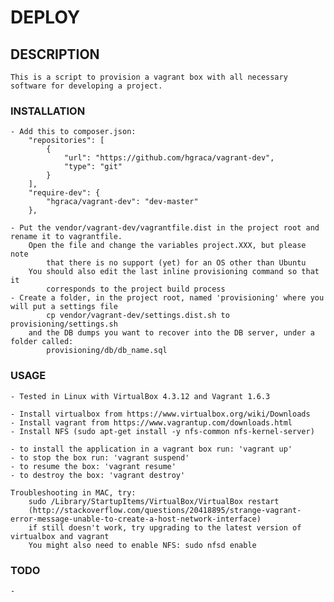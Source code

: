 # DEPLOY

## DESCRIPTION

    This is a script to provision a vagrant box with all necessary software for developing a project.

### INSTALLATION

    - Add this to composer.json:
        "repositories": [
            {
                "url": "https://github.com/hgraca/vagrant-dev",
                "type": "git"
            }
        ],
        "require-dev": {
            "hgraca/vagrant-dev": "dev-master"
        },

    - Put the vendor/vagrant-dev/vagrantfile.dist in the project root and rename it to vagrantfile.
        Open the file and change the variables project.XXX, but please note
            that there is no support (yet) for an OS other than Ubuntu
        You should also edit the last inline provisioning command so that it
            corresponds to the project build process
    - Create a folder, in the project root, named 'provisioning' where you will put a settings file
            cp vendor/vagrant-dev/settings.dist.sh to provisioning/settings.sh
        and the DB dumps you want to recover into the DB server, under a folder called:
            provisioning/db/db_name.sql

### USAGE

    - Tested in Linux with VirtualBox 4.3.12 and Vagrant 1.6.3

    - Install virtualbox from https://www.virtualbox.org/wiki/Downloads
    - Install vagrant from https://www.vagrantup.com/downloads.html
    - Install NFS (sudo apt-get install -y nfs-common nfs-kernel-server)

    - to install the application in a vagrant box run: 'vagrant up'
    - to stop the box run: 'vagrant suspend'
    - to resume the box: 'vagrant resume'
    - to destroy the box: 'vagrant destroy'

    Troubleshooting in MAC, try:
        sudo /Library/StartupItems/VirtualBox/VirtualBox restart
        (http://stackoverflow.com/questions/20418895/strange-vagrant-error-message-unable-to-create-a-host-network-interface)
        if still doesn't work, try upgrading to the latest version of virtualbox and vagrant
        You might also need to enable NFS: sudo nfsd enable

### TODO
    -
